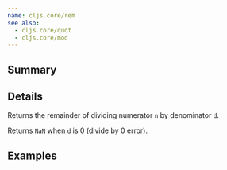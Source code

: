 ```yaml
---
name: cljs.core/rem
see also:
  - cljs.core/quot
  - cljs.core/mod
---
```


## Summary

## Details

Returns the remainder of dividing numerator `n` by denominator `d`.

Returns `NaN` when `d` is 0 (divide by 0 error).

## Examples
